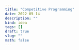 ```yaml
---
title: "Competitive Programming"
date: 2022-05-14
description: ""
kind: idea
tags: []
draft: true
slug: ""
math: false
---
```

